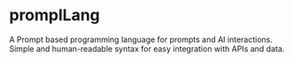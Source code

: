 # promplLang
A Prompt based programming language for prompts and AI interactions. Simple and human-readable syntax for easy integration with APIs and data.
